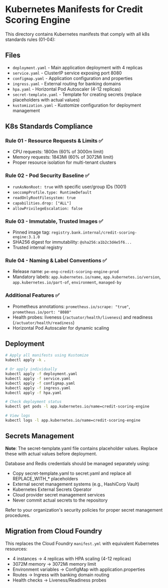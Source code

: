 # Kubernetes Manifests for Credit Scoring Engine

This directory contains Kubernetes manifests that comply with all k8s standards rules (01-04):

## Files

- `deployment.yaml` - Main application deployment with 4 replicas
- `service.yaml` - ClusterIP service exposing port 8080  
- `configmap.yaml` - Application configuration and properties
- `ingress.yaml` - External routing for banking domains
- `hpa.yaml` - Horizontal Pod Autoscaler (4-12 replicas)
- `secret-template.yaml` - Template for creating secrets (replace placeholders with actual values)
- `kustomization.yaml` - Kustomize configuration for deployment management

## K8s Standards Compliance

### Rule 01 - Resource Requests & Limits ✅
- CPU requests: 1800m (60% of 3000m limit)
- Memory requests: 1843Mi (60% of 3072Mi limit)
- Proper resource isolation for multi-tenant clusters

### Rule 02 - Pod Security Baseline ✅
- `runAsNonRoot: true` with specific user/group IDs (1001)
- `seccompProfile.type: RuntimeDefault`
- `readOnlyRootFilesystem: true`
- `capabilities.drop: ["ALL"]`
- `allowPrivilegeEscalation: false`

### Rule 03 - Immutable, Trusted Images ✅
- Pinned image tag: `registry.bank.internal/credit-scoring-engine:3.1.0`
- SHA256 digest for immutability: `@sha256:a1b2c3d4e5f6...`
- Trusted internal registry

### Rule 04 - Naming & Label Conventions ✅
- Release name: `pe-eng-credit-scoring-engine-prod`
- Mandatory labels: `app.kubernetes.io/name`, `app.kubernetes.io/version`, `app.kubernetes.io/part-of`, `environment`, `managed-by`

### Additional Features ✅
- Prometheus annotations: `prometheus.io/scrape: "true"`, `prometheus.io/port: "8080"`
- Health probes: liveness (`/actuator/health/liveness`) and readiness (`/actuator/health/readiness`)
- Horizontal Pod Autoscaler for dynamic scaling

## Deployment

```bash
# Apply all manifests using Kustomize
kubectl apply -k .

# Or apply individually
kubectl apply -f deployment.yaml
kubectl apply -f service.yaml
kubectl apply -f configmap.yaml
kubectl apply -f ingress.yaml
kubectl apply -f hpa.yaml

# Check deployment status
kubectl get pods -l app.kubernetes.io/name=credit-scoring-engine

# View logs
kubectl logs -l app.kubernetes.io/name=credit-scoring-engine
```

## Secrets Management

**Note**: The secret-template.yaml file contains placeholder values. Replace these with actual values before deployment.

Database and Redis credentials should be managed separately using:
- Copy secret-template.yaml to secret.yaml and replace all REPLACE_WITH_* placeholders
- External secret management systems (e.g., HashiCorp Vault)
- Kubernetes External Secrets Operator
- Cloud provider secret management services
- Never commit actual secrets to the repository

Refer to your organization's security policies for proper secret management procedures.

## Migration from Cloud Foundry

This replaces the Cloud Foundry `manifest.yml` with equivalent Kubernetes resources:
- 4 instances → 4 replicas with HPA scaling (4-12 replicas)
- 3072M memory → 3072Mi memory limit
- Environment variables → ConfigMap with application.properties
- Routes → Ingress with banking domain routing
- Health checks → Liveness/Readiness probes

